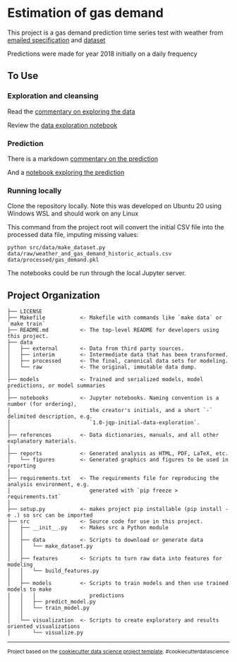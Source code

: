 Estimation of gas demand
==============================

This project is a gas demand prediction time series test with weather from [emailed specification](references/Problem_Specification.md) and [dataset](data/raw/weather_and_gas_demand_historic_actuals.csv)

Predictions were made for year 2018 initially on a daily frequency

## To Use

### Exploration and cleansing

Read the  [commentary on exploring the data](references/Work_Done_Summary.md) 

Review the [data exploration notebook](notebooks/Exploratory_Analysis.ipynb) 

### Prediction

There is a markdown  [commentary on the prediction](references/Forecasting.md)

And a [notebook exploring the prediction](notebooks/forecasting.ipynb) 

### Running locally

Clone the repository locally. Note this was developed on Ubuntu 20 using Windows WSL and should work on any Linux

This command from the project root will convert the initial CSV file into the processed data file, imputing missing values:

`python src/data/make_dataset.py data/raw/weather_and_gas_demand_historic_actuals.csv data/processed/gas_demand.pkl`

The  notebooks could be run through the local Jupyter server.











Project Organization
------------

    ├── LICENSE
    ├── Makefile           <- Makefile with commands like `make data` or `make train`
    ├── README.md          <- The top-level README for developers using this project.
    ├── data
    │   ├── external       <- Data from third party sources.
    │   ├── interim        <- Intermediate data that has been transformed.
    │   ├── processed      <- The final, canonical data sets for modeling.
    │   └── raw            <- The original, immutable data dump.
    │
    ├── models             <- Trained and serialized models, model predictions, or model summaries
    │
    ├── notebooks          <- Jupyter notebooks. Naming convention is a number (for ordering),
    │                         the creator's initials, and a short `-` delimited description, e.g.
    │                         `1.0-jqp-initial-data-exploration`.
    │
    ├── references         <- Data dictionaries, manuals, and all other explanatory materials.
    │
    ├── reports            <- Generated analysis as HTML, PDF, LaTeX, etc.
    │   └── figures        <- Generated graphics and figures to be used in reporting
    │
    ├── requirements.txt   <- The requirements file for reproducing the analysis environment, e.g.
    │                         generated with `pip freeze > requirements.txt`
    │
    ├── setup.py           <- makes project pip installable (pip install -e .) so src can be imported
    ├── src                <- Source code for use in this project.
    │   ├── __init__.py    <- Makes src a Python module
    │   │
    │   ├── data           <- Scripts to download or generate data
    │   │   └── make_dataset.py
    │   │
    │   ├── features       <- Scripts to turn raw data into features for modeling
    │   │   └── build_features.py
    │   │
    │   ├── models         <- Scripts to train models and then use trained models to make
    │   │   │                 predictions
    │   │   ├── predict_model.py
    │   │   └── train_model.py
    │   │
    │   └── visualization  <- Scripts to create exploratory and results oriented visualizations
    │       └── visualize.py
    


--------

<p><small>Project based on the <a target="_blank" href="https://drivendata.github.io/cookiecutter-data-science/">cookiecutter data science project template</a>. #cookiecutterdatascience</small></p>
